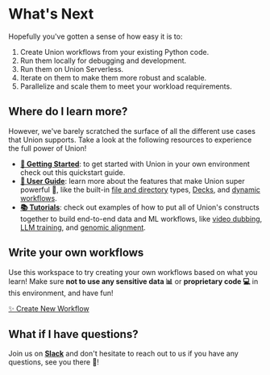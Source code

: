 # What's Next

Hopefully you've gotten a sense of how easy it is to:

1. Create Union workflows from your existing Python code.
2. Run them locally for debugging and development.
3. Run them on Union Serverless.
4. Iterate on them to make them more robust and scalable.
5. Parallelize and scale them to meet your workload requirements.

## Where do I learn more?

However, we've barely scratched the surface of all the different use cases
that Union supports. Take a look at the following resources to experience
the full power of Union!

- **[👟 Getting Started](https://docs.union.ai/serverless/quick-start)**:
  to get started with Union in your own environment check out this quickstart guide.
- **[📖 User Guide](https://docs.union.ai/serverless/user-guide)**:
  learn more about the features that make Union super powerful 💪, like the built-in [file and directory](https://docs.union.ai/serverless/user-guide/data-input-output/flyte-file-and-flyte-directory#flytefile-and-flytedirectory) types, [Decks](https://docs.union.ai/serverless/api-reference/flytekit-sdk/flyte-deck#flyte-deck), and [dynamic workflows](https://docs.union.ai/serverless/user-guide/core-concepts/workflows/dynamic-workflows#dynamic-workflows).
- **[📚 Tutorials](https://docs.union.ai/serverless/tutorials/)**:
  check out examples of how to put all of Union's constructs together to build end-to-end data and ML workflows, like [video dubbing](https://docs.union.ai/serverless/tutorials/multimodal-ai/video-dubbing), [LLM training](https://docs.union.ai/serverless/tutorials/language-models/liger-kernel-finetuning), and [genomic alignment](https://docs.union.ai/serverless/tutorials/bioinformatics/alignment).


## Write your own workflows

Use this workspace to try creating your own workflows based on what you learn!
Make sure **not to use any sensitive data 📊**  or **proprietary code 💻** in
this environment, and have fun!

[✨ Create New Workflow](command:union-workspace.createNewWorkflow)

## What if I have questions?

Join us on **[Slack](https://flyte-org.slack.com/archives/C075AJZSXEV)** and don't hesitate to reach out to us
if you have any questions, see you there 👋!
